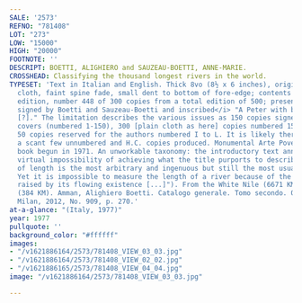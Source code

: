 ```yaml
---
SALE: '2573'
REFNO: "781408"
LOT: "273"
LOW: "15000"
HIGH: "20000"
FOOTNOTE: ''
DESCRIPT: BOETTI, ALIGHIERO and SAUZEAU-BOETTI, ANNE-MARIE.
CROSSHEAD: Classifying the thousand longest rivers in the world.
TYPESET: 'Text in Italian and English. Thick 8vo (8½ x 6 inches), original full red
  cloth, faint spine fade, small dent to bottom of fore-edge; contents clean. <i>Limited
  edition, number 448 of 300 copies from a total edition of 500; presentation copy,
  signed by Boetti and Sauzeau-Boetti and inscribed</i> "A Peter with big simpaty
  [?]." The limitation describes the various issues as 150 copies signed with embroidered
  covers (numbered 1-150), 300 [plain cloth as here] copies numbered 151-450, and
  50 copies reserved for the authors numbered I to L. It is likely there were also
  a scant few unnumbered and H.C. copies produced. Monumental Arte Povera artists
  book begun in 1971. An unworkable taxonomy: the introductory text announces the
  virtual impossibility of achieving what the title purports to describe ("The criterion
  of length is the most arbitrary and ingenuous but still the most usually applied.
  Yet it is impossible to measure the length of a river because of the thousand perplexities
  raised by its flowing existence [...]"). From the White Nile (6671 KM) to the Agusan
  (384 KM). Amman, Alighiero Boetti. Catalogo generale. Tomo secondo. Opere 1972-1979,
  Milan, 2012, No. 909, p. 270.'
at-a-glance: "(Italy, 1977)"
year: 1977
pullquote: ''
background_color: "#ffffff"
images:
- "/v1621886164/2573/781408_VIEW_03_03.jpg"
- "/v1621886164/2573/781408_VIEW_02_02.jpg"
- "/v1621886165/2573/781408_VIEW_04_04.jpg"
image: "/v1621886164/2573/781408_VIEW_03_03.jpg"

---
```

